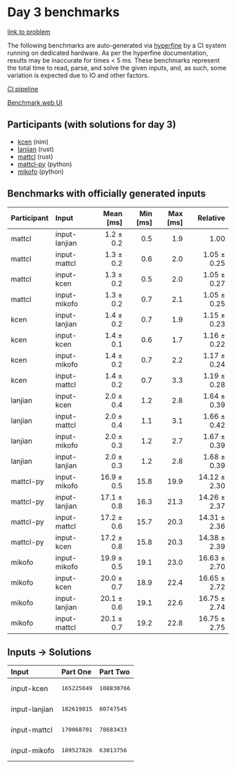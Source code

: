 # Day 3 benchmarks

[link to problem](https://adventofcode.com/2024/day/3)

The following benchmarks are auto-generated via
[hyperfine](https://github.com/sharkdp/hyperfine) by a CI system running on
dedicated hardware. As per the hyperfine documentation, results may be
inaccurate for times < 5 ms. These benchmarks represent the total time to read,
parse, and solve the given inputs, and, as such, some variation is expected due
to IO and other factors.

[CI pipeline](http://ci.papercode.net:8080/teams/main/pipelines/aoc2024)

[Benchmark web UI](https://aoc.ancalagon.black)


## Participants (with solutions for day 3)

- [kcen](https://github.com/kcen/aoc2024) (nim)
- [lanjian](https://github.com/lanjian/aoc-2024) (rust)
- [mattcl](https://github.com/mattcl/aoc2024) (rust)
- [mattcl-py](https://github.com/mattcl/aoc2024-py) (python)
- [mikofo](https://github.com/mikofo/aoc2024) (python)


## Benchmarks with officially generated inputs

| Participant | Input | Mean [ms] | Min [ms] | Max [ms] | Relative |
|:---|:---|---:|---:|---:|---:|
| mattcl | input-lanjian | 1.2 ± 0.2 | 0.5 | 1.9 | 1.00 |
| mattcl | input-mattcl | 1.3 ± 0.2 | 0.6 | 2.0 | 1.05 ± 0.25 |
| mattcl | input-kcen | 1.3 ± 0.2 | 0.5 | 2.0 | 1.05 ± 0.27 |
| mattcl | input-mikofo | 1.3 ± 0.2 | 0.7 | 2.1 | 1.05 ± 0.25 |
| kcen | input-lanjian | 1.4 ± 0.2 | 0.7 | 1.9 | 1.15 ± 0.23 |
| kcen | input-kcen | 1.4 ± 0.1 | 0.6 | 1.7 | 1.16 ± 0.22 |
| kcen | input-mikofo | 1.4 ± 0.2 | 0.7 | 2.2 | 1.17 ± 0.24 |
| kcen | input-mattcl | 1.4 ± 0.2 | 0.7 | 3.3 | 1.19 ± 0.28 |
| lanjian | input-kcen | 2.0 ± 0.4 | 1.2 | 2.8 | 1.64 ± 0.39 |
| lanjian | input-mattcl | 2.0 ± 0.4 | 1.1 | 3.1 | 1.66 ± 0.42 |
| lanjian | input-mikofo | 2.0 ± 0.3 | 1.2 | 2.7 | 1.67 ± 0.39 |
| lanjian | input-lanjian | 2.0 ± 0.3 | 1.2 | 2.8 | 1.68 ± 0.39 |
| mattcl-py | input-mikofo | 16.9 ± 0.5 | 15.8 | 19.9 | 14.12 ± 2.30 |
| mattcl-py | input-lanjian | 17.1 ± 0.8 | 16.3 | 21.3 | 14.26 ± 2.37 |
| mattcl-py | input-mattcl | 17.2 ± 0.6 | 15.7 | 20.3 | 14.31 ± 2.36 |
| mattcl-py | input-kcen | 17.2 ± 0.8 | 15.8 | 20.3 | 14.38 ± 2.39 |
| mikofo | input-mikofo | 19.9 ± 0.5 | 19.1 | 23.0 | 16.63 ± 2.70 |
| mikofo | input-kcen | 20.0 ± 0.7 | 18.9 | 22.4 | 16.65 ± 2.72 |
| mikofo | input-lanjian | 20.1 ± 0.6 | 19.1 | 22.6 | 16.75 ± 2.74 |
| mikofo | input-mattcl | 20.1 ± 0.7 | 19.2 | 22.8 | 16.75 ± 2.75 |


## Inputs -> Solutions

| Input | Part One | Part Two |
|:---|:---|:---|
|input-kcen|<pre>165225049</pre>|<pre>108830766</pre>|
|input-lanjian|<pre>182619815</pre>|<pre>80747545</pre>|
|input-mattcl|<pre>170068701</pre>|<pre>78683433</pre>|
|input-mikofo|<pre>189527826</pre>|<pre>63013756</pre>|